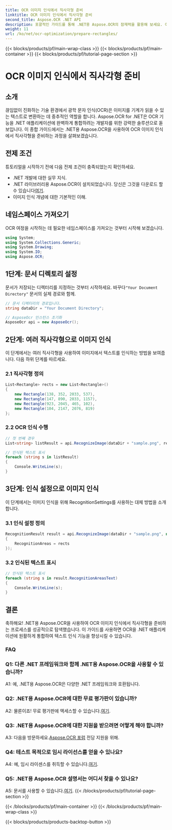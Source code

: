 ```yaml
---
title: OCR 이미지 인식에서 직사각형 준비
linktitle: OCR 이미지 인식에서 직사각형 준비
second_title: Aspose.OCR .NET API
description: 포괄적인 가이드를 통해 .NET용 Aspose.OCR의 잠재력을 활용해 보세요. 이미지 인식을 위해 직사각형을 준비하는 방법을 단계별로 알아보세요. 원활한 OCR 통합으로 .NET 애플리케이션을 향상시키세요.
weight: 11
url: /ko/net/ocr-optimization/prepare-rectangles/
---
```


{{< blocks/products/pf/main-wrap-class >}}
{{< blocks/products/pf/main-container >}}
{{< blocks/products/pf/tutorial-page-section >}}

# OCR 이미지 인식에서 직사각형 준비

## 소개

끊임없이 진화하는 기술 환경에서 광학 문자 인식(OCR)은 이미지를 기계가 읽을 수 있는 텍스트로 변환하는 데 중추적인 역할을 합니다. Aspose.OCR for .NET은 OCR 기능을 .NET 애플리케이션에 완벽하게 통합하려는 개발자를 위한 강력한 솔루션으로 돋보입니다. 이 종합 가이드에서는 .NET용 Aspose.OCR을 사용하여 OCR 이미지 인식에서 직사각형을 준비하는 과정을 살펴보겠습니다.

## 전제 조건

튜토리얼을 시작하기 전에 다음 전제 조건이 충족되었는지 확인하세요.

- .NET 개발에 대한 실무 지식.
-  .NET 라이브러리용 Aspose.OCR이 설치되었습니다. 당신은 그것을 다운로드 할 수 있습니다[여기](https://releases.aspose.com/ocr/net/).
- 이미지 인식 개념에 대한 기본적인 이해.

## 네임스페이스 가져오기

OCR 여정을 시작하는 데 필요한 네임스페이스를 가져오는 것부터 시작해 보겠습니다.

```csharp
using System;
using System.Collections.Generic;
using System.Drawing;
using System.IO;
using Aspose.OCR;
```

## 1단계: 문서 디렉토리 설정

 문서가 저장되는 디렉터리를 지정하는 것부터 시작하세요. 바꾸다`"Your Document Directory"` 문서의 실제 경로와 함께.

```csharp
// 문서 디렉터리의 경로입니다.
string dataDir = "Your Document Directory";

// AsposeOcr 인스턴스 초기화
AsposeOcr api = new AsposeOcr();
```

## 2단계: 여러 직사각형으로 이미지 인식

이 단계에서는 여러 직사각형을 사용하여 이미지에서 텍스트를 인식하는 방법을 보여줍니다. 다음 하위 단계를 따르세요.

### 2.1 직사각형 정의

```csharp
List<Rectangle> rects = new List<Rectangle>()
{
    new Rectangle(138, 352, 2033, 537),
    new Rectangle(147, 890, 2033, 1157),
    new Rectangle(923, 2045, 465, 102),
    new Rectangle(104, 2147, 2076, 819)
};
```

### 2.2 OCR 인식 수행

```csharp
// 첫 번째 경우
List<string> listResult = api.RecognizeImage(dataDir + "sample.png", rects);

// 인식된 텍스트 표시
foreach (string s in listResult)
{
    Console.WriteLine(s);
}
```

## 3단계: 인식 설정으로 이미지 인식

이 단계에서는 이미지 인식을 위해 RecognitionSettings를 사용하는 대체 방법을 소개합니다.

### 3.1 인식 설정 정의

```csharp
RecognitionResult result = api.RecognizeImage(dataDir + "sample.png", new RecognitionSettings
{
    RecognitionAreas = rects
});
```

### 3.2 인식된 텍스트 표시

```csharp
// 인식된 텍스트 표시
foreach (string s in result.RecognitionAreasText)
{
    Console.WriteLine(s);
}
```

## 결론

축하해요! .NET용 Aspose.OCR을 사용하여 OCR 이미지 인식에서 직사각형을 준비하는 프로세스를 성공적으로 탐색했습니다. 이 가이드를 사용하면 OCR을 .NET 애플리케이션에 원활하게 통합하여 텍스트 인식 기능을 향상시킬 수 있습니다.

### FAQ

### Q1: 다른 .NET 프레임워크와 함께 .NET용 Aspose.OCR을 사용할 수 있습니까?

A1: 예, .NET용 Aspose.OCR은 다양한 .NET 프레임워크와 호환됩니다.

### Q2: .NET용 Aspose.OCR에 대한 무료 평가판이 있습니까?

 A2: 물론이죠! 무료 평가판에 액세스할 수 있습니다.[여기](https://releases.aspose.com/).

### Q3: .NET용 Aspose.OCR에 대한 지원을 받으려면 어떻게 해야 합니까?

 A3: 다음을 방문하세요.[Aspose.OCR 포럼](https://forum.aspose.com/c/ocr/16) 전담 지원을 위해.

### Q4: 테스트 목적으로 임시 라이선스를 얻을 수 있나요?

 A4: 예, 임시 라이센스를 취득할 수 있습니다.[여기](https://purchase.aspose.com/temporary-license/).

### Q5: .NET용 Aspose.OCR 설명서는 어디서 찾을 수 있나요?

 A5: 문서를 사용할 수 있습니다.[여기](https://reference.aspose.com/ocr/net/).
{{< /blocks/products/pf/tutorial-page-section >}}

{{< /blocks/products/pf/main-container >}}
{{< /blocks/products/pf/main-wrap-class >}}

{{< blocks/products/products-backtop-button >}}
